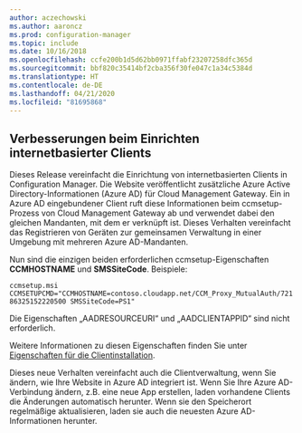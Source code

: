 ```yaml
---
author: aczechowski
ms.author: aaroncz
ms.prod: configuration-manager
ms.topic: include
ms.date: 10/16/2018
ms.openlocfilehash: ccfe200b1d5d62bb0971ffabf23207258dfc365d
ms.sourcegitcommit: bbf820c35414bf2cba356f30fe047c1a34c5384d
ms.translationtype: HT
ms.contentlocale: de-DE
ms.lasthandoff: 04/21/2020
ms.locfileid: "81695868"
---
```

## <a name="improvements-to-internet-based-client-setup"></a><a name="bkmk_cmg"></a> Verbesserungen beim Einrichten internetbasierter Clients
<!--1359181-->

Dieses Release vereinfacht die Einrichtung von internetbasierten Clients in Configuration Manager. Die Website veröffentlicht zusätzliche Azure Active Directory-Informationen (Azure AD) für Cloud Management Gateway. Ein in Azure AD eingebundener Client ruft diese Informationen beim ccmsetup-Prozess von Cloud Management Gateway ab und verwendet dabei den gleichen Mandanten, mit dem er verknüpft ist. Dieses Verhalten vereinfacht das Registrieren von Geräten zur gemeinsamen Verwaltung in einer Umgebung mit mehreren Azure AD-Mandanten. 

Nun sind die einzigen beiden erforderlichen ccmsetup-Eigenschaften **CCMHOSTNAME** und **SMSSiteCode**. Beispiele:

`ccmsetup.msi CCMSETUPCMD="CCMHOSTNAME=contoso.cloudapp.net/CCM_Proxy_MutualAuth/72186325152220500 SMSSiteCode=PS1"`

Die Eigenschaften „AADRESOURCEURI“ und „AADCLIENTAPPID“ sind nicht erforderlich.

Weitere Informationen zu diesen Eigenschaften finden Sie unter [Eigenschaften für die Clientinstallation](../../../clients/deploy/about-client-installation-properties.md).

Dieses neue Verhalten vereinfacht auch die Clientverwaltung, wenn Sie ändern, wie Ihre Website in Azure AD integriert ist. Wenn Sie Ihre Azure AD-Verbindung ändern, z.B. eine neue App erstellen, laden vorhandene Clients die Änderungen automatisch herunter. Wenn sie den Speicherort regelmäßige aktualisieren, laden sie auch die neuesten Azure AD-Informationen herunter.


